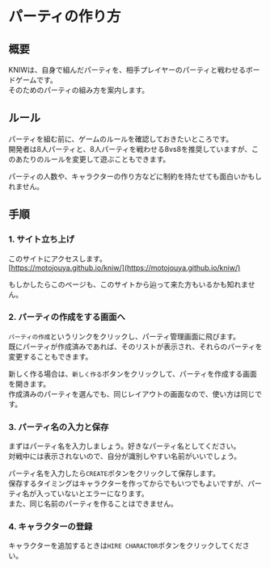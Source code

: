 
# パーティの作り方

## 概要
KNIWは、自身で組んだパーティを、相手プレイヤーのパーティと戦わせるボードゲームです。  
そのためのパーティの組み方を案内します。  

## ルール
パーティを組む前に、ゲームのルールを確認しておきたいところです。  
開発者は8人パーティと、8人パーティを戦わせる8vs8を推奨していますが、このあたりのルールを変更して遊ぶこともできます。  

パーティの人数や、キャラクターの作り方などに制約を持たせても面白いかもしれません。  

## 手順

### 1. サイト立ち上げ
このサイトにアクセスします。  
[https://motojouya.github.io/kniw/](https://motojouya.github.io/kniw/)  

もしかしたらこのページも、このサイトから辿って来た方もいるかも知れません。  

### 2. パーティの作成をする画面へ
`パーティの作成`というリンクをクリックし、パーティ管理画面に飛びます。  
既にパーティが作成済みであれば、そのリストが表示され、それらのパーティを変更することもできます。  

新しく作る場合は、`新しく作る`ボタンをクリックして、パーティを作成する画面を開きます。  
作成済みのパーティを選んでも、同じレイアウトの画面なので、使い方は同じです。  

### 3. パーティ名の入力と保存
まずはパーティ名を入力しましょう。好きなパーティ名としてください。  
対戦中には表示されないので、自分が識別しやすい名前がいいでしょう。  

パーティ名を入力したら`CREATE`ボタンをクリックして保存します。  
保存するタイミングはキャラクターを作ってからでもいつでもよいですが、パーティ名が入っていないとエラーになります。  
また、同じ名前のパーティを作ることはできません。  

### 4. キャラクターの登録
キャラクターを追加するときは`HIRE CHARACTOR`ボタンをクリックしてください。  


